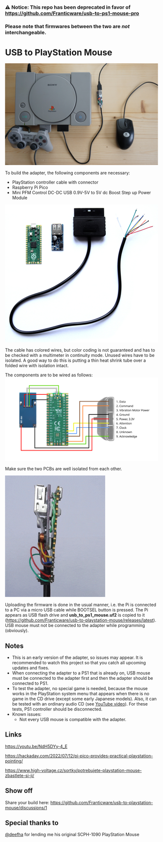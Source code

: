 ### ⚠️ Notice: This repo has been deprecated in favor of https://github.com/Franticware/usb-to-ps1-mouse-pro
### Please note that firmwares between the two are *not* interchangeable.

# USB to PlayStation Mouse

![PlayStation with USB mouse connected](media/ps1-with-mouse.jpg)

To build the adapter, the following components are necessary:
* PlayStation controller cable with connector
* Raspberry Pi Pico
* Mini PFM Control DC-DC USB 0.9V-5V to 5V dc Boost Step up Power Module

![Components](media/components.jpg)

The cable has colored wires, but color coding is not guaranteed and has to be checked with a multimeter in continuity mode. Unused wires have to be isolated. A good way to do this is putting a thin heat shrink tube over a folded wire with isolation intact.

The components are to be wired as follows:
![Wiring diagram](media/wiring.svg)

Make sure the two PCBs are well isolated from each other.

![Adapter animation](media/usb-to-ps1-mouse-anim.gif)

Uploading the firmware is done in the usual manner, i.e. the Pi is connected to a PC via a micro USB cable while BOOTSEL button is pressed. The Pi appears as USB flash drive and **usb_to_ps1_mouse.uf2** is copied to it (https://github.com/Franticware/usb-to-playstation-mouse/releases/latest). USB mouse must not be connected to the adapter while programming (obviously).

## Notes
* This is an early version of the adapter, so issues may appear. It is recommended to watch this project so that you catch all upcoming updates and fixes.
* When connecting the adapter to a PS1 that is already on, USB mouse must be connected to the adapter first and 
then the adapter should be connected to PS1.
* To test the adapter, no special game is needed, because the mouse works in the PlayStation system menu that appears when there is no game in the CD drive (except some early Japanese models). Also, it can be tested with an ordinary audio CD (see [YouTube video](https://youtu.be/NdH5DYy-4_E)). For these tests, PS1 controller should be disconnected.
* Known issues:
  * Not every USB mouse is compatible with the adapter.

## Links

https://youtu.be/NdH5DYy-4_E

https://hackaday.com/2022/07/12/pi-pico-provides-practical-playstation-pointing/

https://www.high-voltage.cz/sortky/potrebujete-playstation-mouse-zbastlete-si-ji/

## Show off

Share your build here: https://github.com/Franticware/usb-to-playstation-mouse/discussions/1

## Special thanks to

[@deefha](https://github.com/deefha) for lending me his original SCPH-1090 PlayStation Mouse
